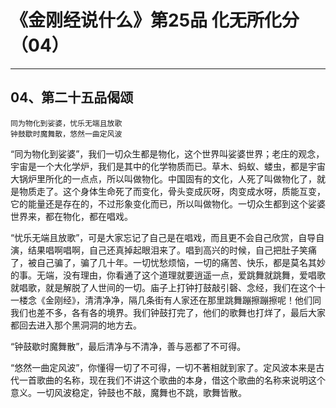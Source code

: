 # 《金刚经说什么》第25品 化无所化分（04）

------

## 04、第二十五品偈颂

```
同为物化到娑婆，忧乐无端且放歌
钟鼓歇时魔舞散，悠然一曲定风波
```

“同为物化到娑婆”，我们一切众生都是物化，这个世界叫娑婆世界；老庄的观念，宇宙是一个大化学炉，我们是其中的化学物质而已。草木、蚂蚁、蝼虫，都是宇宙大锅炉里所化的一点点，所以叫做物化。中国固有的文化，人死了叫做物化了，就是物质走了。这个身体生命死了而变化，骨头变成灰呀，肉变成水呀，质能互变，它的能量还是存在的，不过形象变化而已，所以叫做物化。一切众生都到这个娑婆世界来，都在物化，都在唱戏。

“忧乐无端且放歌”，可是大家忘记了自己是在唱戏，而且更不会自己欣赏，自导自演，结果唱啊唱啊，自己还真掉起眼泪来了。唱到高兴的时候，自己把肚子笑痛了，被自己骗了，骗了几十年。一切忧愁烦恼，一切的痛苦、快乐，都是莫名其妙的事。无端，没有理由，你看通了这个道理就要逍遥一点，爱跳舞就跳舞，爱唱歌就唱歌，就是解脱了人世间的一切。庙子上打钟打鼓敲引磬、念经，我们在这个十一楼念《金刚经》，清清净净，隔几条街有人家还在那里跳舞蹦擦蹦擦呢！他们同我们也差不多，各有各的境界。我们钟鼓打完了，他们的歌舞也打烊了，最后大家都回去进入那个黑洞洞的地方去。

“钟鼓歇时魔舞散”，最后清净与不清净，善与恶都了不可得。

“悠然一曲定风波”，你懂得一切了不可得，一切不著相就到家了。定风波本来是古代一首歌曲的名称，现在我们不讲这个歌曲的本身，借这个歌曲的名称来说明这个意义。一切风波稳定，钟鼓也不敲，魔舞也不跳，歌舞皆散。

